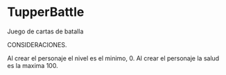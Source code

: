 # TupperBattle
Juego de cartas de batalla

CONSIDERACIONES.

Al crear el personaje el nivel es el minimo, 0.
Al crear el personaje la salud es la maxima 100.
